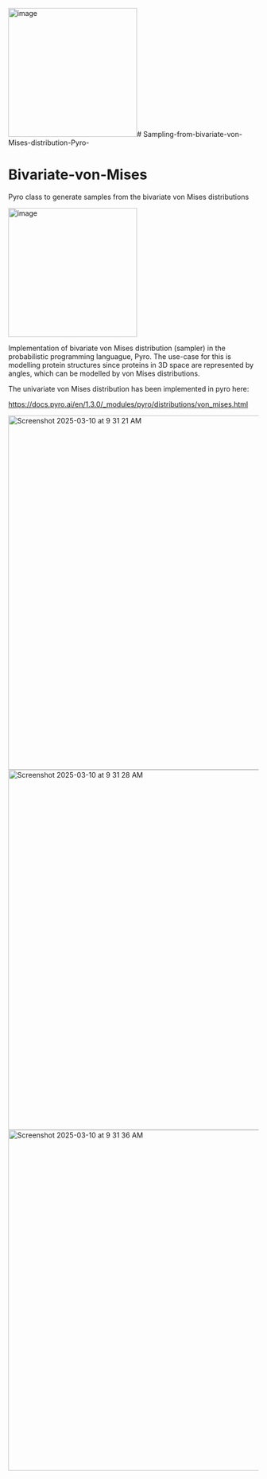 <img width="259" alt="image" src="https://github.com/user-attachments/assets/743e3fa4-8853-4543-95c7-4ba01779f5ec" /># Sampling-from-bivariate-von-Mises-distribution-Pyro-

# Bivariate-von-Mises
Pyro class to generate samples from the bivariate von Mises distributions

<img width="259" alt="image" src="https://github.com/user-attachments/assets/8328c65b-c81f-45f1-ba7e-167a6cbac9ac" />


Implementation of bivariate von Mises distribution (sampler) in the probabilistic programming languague, Pyro. The use-case for this is modelling protein structures since proteins in 3D space are represented by angles, which can be modelled by von Mises distributions.


The univariate von Mises distribution has been implemented in pyro here:

https://docs.pyro.ai/en/1.3.0/_modules/pyro/distributions/von_mises.html



<img width="712" alt="Screenshot 2025-03-10 at 9 31 21 AM" src="https://github.com/user-attachments/assets/c923338c-c715-42db-80ae-adf9ca1cba91" />
<img width="724" alt="Screenshot 2025-03-10 at 9 31 28 AM" src="https://github.com/user-attachments/assets/fdac1465-b2ea-4058-95f6-b9ad1fc5abf1" />
<img width="685" alt="Screenshot 2025-03-10 at 9 31 36 AM" src="https://github.com/user-attachments/assets/eec887e1-fa58-41e9-815e-834f88ee20ad" />
